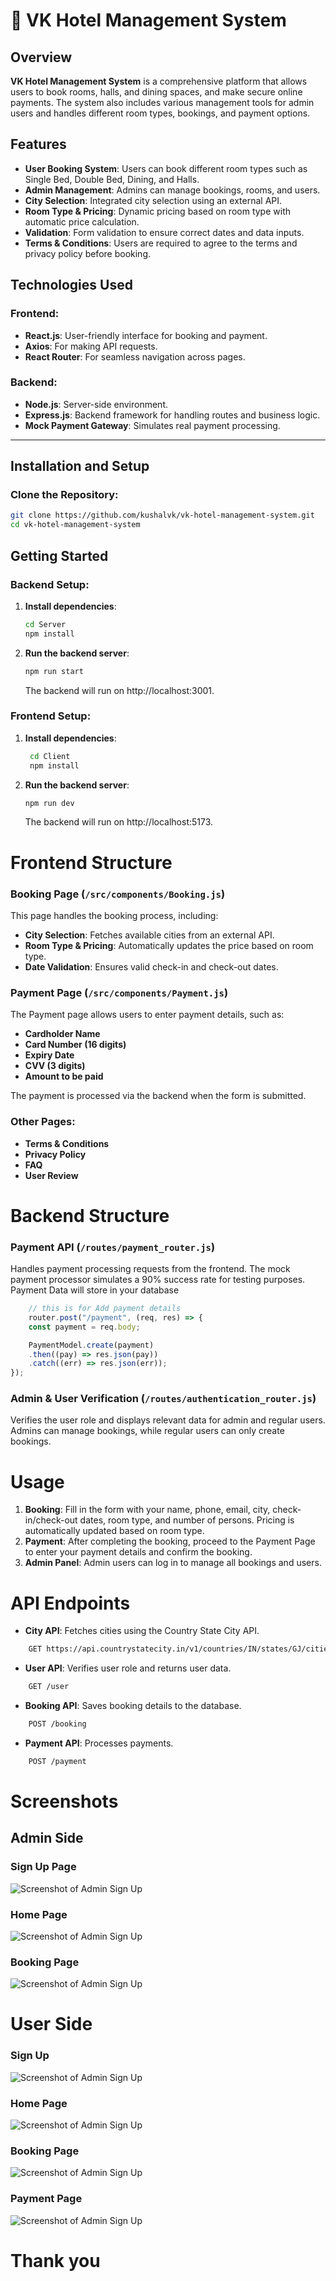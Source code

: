 # 🏨 **VK Hotel Management System**

## Overview

**VK Hotel Management System** is a comprehensive platform that allows users to book rooms, halls, and dining spaces, and make secure online payments. The system also includes various management tools for admin users and handles different room types, bookings, and payment options.

## Features

- **User Booking System**: Users can book different room types such as Single Bed, Double Bed, Dining, and Halls.
- **Admin Management**: Admins can manage bookings, rooms, and users.
- **City Selection**: Integrated city selection using an external API.
- **Room Type & Pricing**: Dynamic pricing based on room type with automatic price calculation.
- **Validation**: Form validation to ensure correct dates and data inputs.
- **Terms & Conditions**: Users are required to agree to the terms and privacy policy before booking.

## Technologies Used

### Frontend:
- **React.js**: User-friendly interface for booking and payment.
- **Axios**: For making API requests.
- **React Router**: For seamless navigation across pages.

### Backend:
- **Node.js**: Server-side environment.
- **Express.js**: Backend framework for handling routes and business logic.
- **Mock Payment Gateway**: Simulates real payment processing.

---

## Installation and Setup

### Clone the Repository:
```bash
git clone https://github.com/kushalvk/vk-hotel-management-system.git
cd vk-hotel-management-system
```

## Getting Started

### Backend Setup:

1. **Install dependencies**:
   ```bash
   cd Server
   npm install
   ```
2. **Run the backend server**:
   ```bash
   npm run start
   ```
   The backend will run on http://localhost:3001.

### Frontend Setup:

1. **Install dependencies**:
   ```bash
    cd Client
    npm install
   ```
2. **Run the backend server**:
   ```bash
   npm run dev
   ```
   The backend will run on http://localhost:5173.

# Frontend Structure

### Booking Page (` /src/components/Booking.js `)

This page handles the booking process, including:
- **City Selection**: Fetches available cities from an external API.
- **Room Type & Pricing**: Automatically updates the price based on room type.
- **Date Validation**: Ensures valid check-in and check-out dates.

### Payment Page (` /src/components/Payment.js `)
The Payment page allows users to enter payment details, such as:

- **Cardholder Name**
- **Card Number (16 digits)**
- **Expiry Date**
- **CVV (3 digits)**
- **Amount to be paid**

The payment is processed via the backend when the form is submitted.

### Other Pages:
- **Terms & Conditions**
- **Privacy Policy**
- **FAQ**
- **User Review**

###

# Backend Structure

### Payment API (` /routes/payment_router.js `)

Handles payment processing requests from the frontend. The mock payment processor simulates a 90% success rate for testing purposes. Payment Data will store in your database

```javascript
    // this is for Add payment details
    router.post("/payment", (req, res) => {
    const payment = req.body;

    PaymentModel.create(payment)
    .then((pay) => res.json(pay))
    .catch((err) => res.json(err));
});
```

### Admin & User Verification (`/routes/authentication_router.js`)
Verifies the user role and displays relevant data for admin and regular users. Admins can manage bookings, while regular users can only create bookings.

###

# Usage
1. **Booking**: Fill in the form with your name, phone, email, city, check-in/check-out dates, room type, and number of persons. Pricing is automatically updated based on room type.
2. **Payment**: After completing the booking, proceed to the Payment Page to enter your payment details and confirm the booking.
3. **Admin Panel**: Admin users can log in to manage all bookings and users.

###

# API Endpoints

* **City API**: Fetches cities using the Country State City API.
```bash
    GET https://api.countrystatecity.in/v1/countries/IN/states/GJ/cities
```

* **User API**: Verifies user role and returns user data.
```bash
    GET /user
```

* **Booking API**: Saves booking details to the database.
```bash
    POST /booking
```

* **Payment API**: Processes payments.
```bash
    POST /payment
```

###

# Screenshots

## Admin Side
### Sign Up Page
![Screenshot of Admin Sign Up](./screenshorts/Admin%20Sign%20Up.png)

### Home Page
![Screenshot of Admin Sign Up](./screenshorts/Admin%20Home.jpeg)

### Booking Page
![Screenshot of Admin Sign Up](./screenshorts/Admin%20Booking.png)


# User Side

### Sign Up
![Screenshot of Admin Sign Up](./screenshorts/Client%20Sign%20up.jpeg)

### Home Page
![Screenshot of Admin Sign Up](./screenshorts/Client%20Home.jpeg)

### Booking Page
![Screenshot of Admin Sign Up](./screenshorts/Client%20Booking.jpeg)

### Payment Page
![Screenshot of Admin Sign Up](./screenshorts/User%20Payment.jpeg)

# **Thank you** 